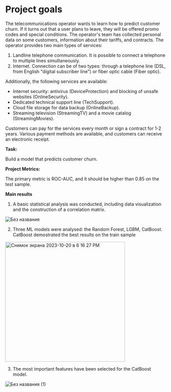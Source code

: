 # Project goals
The telecommunications operator  wants to learn how to predict customer churn. If it turns out that a user plans to leave, they will be offered promo codes and special conditions. The operator's team has collected personal data on some customers, information about their tariffs, and contracts.
The operator provides two main types of services:

1. Landline telephone communication. It is possible to connect a telephone to multiple lines simultaneously.
2. Internet. Connection can be of two types: through a telephone line (DSL, from English "digital subscriber line") or fiber optic cable (Fiber optic).

Additionally, the following services are available:

- Internet security: antivirus (DeviceProtection) and blocking of unsafe websites (OnlineSecurity).
- Dedicated technical support line (TechSupport).
- Cloud file storage for data backup (OnlineBackup).
- Streaming television (StreamingTV) and a movie catalog (StreamingMovies).

Customers can pay for the services every month or sign a contract for 1-2 years. Various payment methods are available, and customers can receive an electronic receipt.

**Task:**

Build a model that predicts customer churn.

**Project Metrics:**

The primary metric is ROC-AUC, and it should be higher than 0.85 on the test sample.

**Main results**

1. A basic statistical analysis was conducted, including data visualization and the construction of a correlation matrix.

![Без названия](https://github.com/evg-pol/Training_python_projects/assets/141067147/a38dcd4d-efba-413a-8357-a1776e799bb2)


2. Three ML models were analysed: the Random Forest, LGBM, CatBoost. CatBoost demostrated the best results on the train sample
 
<img width="375" alt="Снимок экрана 2023-10-20 в 6 16 27 PM" src="https://github.com/evg-pol/Training_python_projects/assets/141067147/6f7ae39a-215e-41ee-a4d9-cea91956f18f">


3.  The most important features have been selected for the CatBoost model.
    
![Без названия (1)](https://github.com/evg-pol/Training_python_projects/assets/141067147/710ea28d-5090-4d3f-9dd4-a89d6b2f6062)
  

